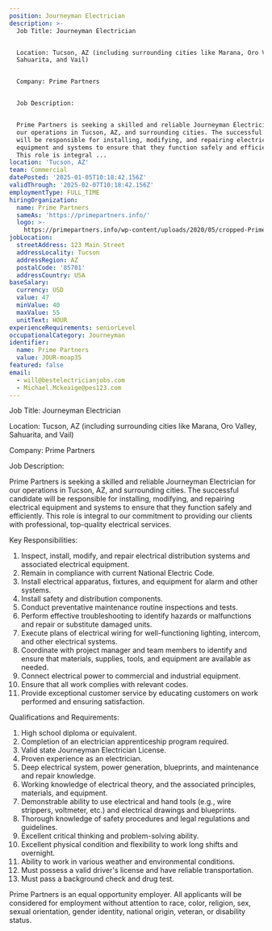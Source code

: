 ```yaml
---
position: Journeyman Electrician
description: >-
  Job Title: Journeyman Electrician


  Location: Tucson, AZ (including surrounding cities like Marana, Oro Valley,
  Sahuarita, and Vail)


  Company: Prime Partners


  Job Description:


  Prime Partners is seeking a skilled and reliable Journeyman Electrician for
  our operations in Tucson, AZ, and surrounding cities. The successful candidate
  will be responsible for installing, modifying, and repairing electrical
  equipment and systems to ensure that they function safely and efficiently.
  This role is integral ...
location: 'Tucson, AZ'
team: Commercial
datePosted: '2025-01-05T10:18:42.156Z'
validThrough: '2025-02-07T10:18:42.156Z'
employmentType: FULL_TIME
hiringOrganization:
  name: Prime Partners
  sameAs: 'https://primepartners.info/'
  logo: >-
    https://primepartners.info/wp-content/uploads/2020/05/cropped-Prime-Partners-Logo-NO-BG-1-1.png
jobLocation:
  streetAddress: 123 Main Street
  addressLocality: Tucson
  addressRegion: AZ
  postalCode: '85701'
  addressCountry: USA
baseSalary:
  currency: USD
  value: 47
  minValue: 40
  maxValue: 55
  unitText: HOUR
experienceRequirements: seniorLevel
occupationalCategory: Journeyman
identifier:
  name: Prime Partners
  value: JOUR-moap35
featured: false
email:
  - will@bestelectricianjobs.com
  - Michael.Mckeaige@pes123.com
---
```




Job Title: Journeyman Electrician

Location: Tucson, AZ (including surrounding cities like Marana, Oro Valley, Sahuarita, and Vail)

Company: Prime Partners

Job Description:

Prime Partners is seeking a skilled and reliable Journeyman Electrician for our operations in Tucson, AZ, and surrounding cities. The successful candidate will be responsible for installing, modifying, and repairing electrical equipment and systems to ensure that they function safely and efficiently. This role is integral to our commitment to providing our clients with professional, top-quality electrical services.

Key Responsibilities:

1. Inspect, install, modify, and repair electrical distribution systems and associated electrical equipment.
2. Remain in compliance with current National Electric Code.
3. Install electrical apparatus, fixtures, and equipment for alarm and other systems.
4. Install safety and distribution components.
5. Conduct preventative maintenance routine inspections and tests.
6. Perform effective troubleshooting to identify hazards or malfunctions and repair or substitute damaged units.
7. Execute plans of electrical wiring for well-functioning lighting, intercom, and other electrical systems.
8. Coordinate with project manager and team members to identify and ensure that materials, supplies, tools, and equipment are available as needed.
9. Connect electrical power to commercial and industrial equipment.
10. Ensure that all work complies with relevant codes.
11. Provide exceptional customer service by educating customers on work performed and ensuring satisfaction.

Qualifications and Requirements:

1. High school diploma or equivalent.
2. Completion of an electrician apprenticeship program required.
3. Valid state Journeyman Electrician License.
4. Proven experience as an electrician.
5. Deep electrical system, power generation, blueprints, and maintenance and repair knowledge.
6. Working knowledge of electrical theory, and the associated principles, materials, and equipment.
7. Demonstrable ability to use electrical and hand tools (e.g., wire strippers, voltmeter, etc.) and electrical drawings and blueprints.
8. Thorough knowledge of safety procedures and legal regulations and guidelines.
9. Excellent critical thinking and problem-solving ability.
10. Excellent physical condition and flexibility to work long shifts and overnight.
11. Ability to work in various weather and environmental conditions.
12. Must possess a valid driver's license and have reliable transportation.
13. Must pass a background check and drug test.

Prime Partners is an equal opportunity employer. All applicants will be considered for employment without attention to race, color, religion, sex, sexual orientation, gender identity, national origin, veteran, or disability status.
